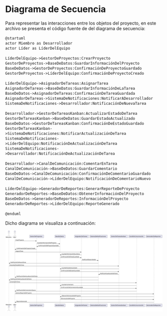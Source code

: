 # Diagrama de Secuencia

Para representar las interacciones entre los objetos del proyecto, en este archivo se presenta el código fuente de del diagrama de secuencia:
```plantuml
@startuml
actor Miembro as Desarrollador
actor Líder as LíderDelEquipo

LíderDelEquipo->GestorDeProyectos:CrearProyecto
GestorDeProyectos->BaseDeDatos:GuardarInformaciónDelProyecto
BaseDeDatos->GestorDeProyectos:ConfirmaciónDeProyectoGuardado
GestorDeProyectos->LíderDelEquipo:ConfirmaciónDeProyectoCreado

LíderDelEquipo->AsignadorDeTareas:AsignarTarea
AsignadorDeTareas->BaseDeDatos:GuardarInformaciónDeLaTarea
BaseDeDatos->AsignadorDeTareas:ConfirmaciónDeTareaGuardada
AsignadorDeTareas->SistemaDeNotificaciones:NotificarADesarrollador
SistemaDeNotificaciones->Desarrollador:NotificaciónDeNuevaTarea

Desarrollador->GestorDeTareasKanban:ActualizarEstadoDeTarea
GestorDeTareasKanban->BaseDeDatos:GuardarEstadoActualizado
BaseDeDatos->GestorDeTareasKanban:ConfirmaciónDeEstadoGuardado
GestorDeTareasKanban->SistemaDeNotificaciones:NotificarActualizaciónDeTarea
SistemaDeNotificaciones->LíderDelEquipo:NotificaciónDeActualizaciónDeTarea
SistemaDeNotificaciones->Desarrollador:NotificaciónDeActualizaciónDeTarea

Desarrollador->CanalDeComunicación:ComentarEnTarea
CanalDeComunicación->BaseDeDatos:GuardarComentario
BaseDeDatos->CanalDeComunicación:ConfirmaciónDeComentarioGuardado
CanalDeComunicación->LíderDelEquipo:NotificaciónDeComentarioNuevo

LíderDelEquipo->GeneradorDeReportes:GenerarReporteDeProyecto
GeneradorDeReportes->BaseDeDatos:ObtenerInformaciónDelProyecto
BaseDeDatos->GeneradorDeReportes:InformaciónDelProyecto
GeneradorDeReportes->LíderDelEquipo:ReporteGenerado

@enduml
```
Dicho diagrama se visualiza a continuación:
<center><img src="diagrama_secuencia.svg"></center>
